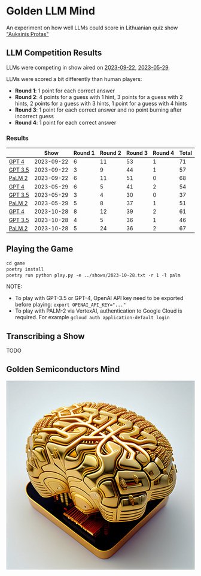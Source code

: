 # Golden LLM Mind

An experiment on how well LLMs could score in Lithuanian quiz
show ["Auksinis Protas"](https://www.lrt.lt/mediateka/video/auksinis-protas)

## LLM Competition Results

LLMs were competing in show aired on [2023-09-22](shows/2023-09-22.txt), [2023-05-29](shows/2023-05-29.txt).

LLMs were scored a bit differently than human players:

- **Round 1**: 1 point for each correct answer
- **Round 2**: 4 points for a guess with 1 hint, 3 points for a guess with 2 hints, 2 points for a guess with 3 hints, 1
  point for a guess with 4 hints
- **Round 3**: 1 point for each correct answer and no point burning after incorrect guess
- **Round 4**: 1 point for each correct answer

### Results

|                                             | Show       | Round 1 | Round 2 | Round 3 | Round 4 | Total |
|---------------------------------------------|------------|---------|---------|---------|---------|-------|
| [GPT 4](results/2023-09-22-gpt-4.txt)       | 2023-09-22 | 6       | 11      | 53      | 1       | 71    |
| [GPT 3.5](results/2023-09-22-gpt-3.5.txt)   | 2023-09-22 | 3       | 9       | 44      | 1       | 57    |
| [PaLM 2](results/2023-09-22-bison-text.txt) | 2023-09-22 | 6       | 11      | 51      | 0       | 68    |
| [GPT 4](results/2023-05-29-gpt-4.txt)       | 2023-05-29 | 6       | 5       | 41      | 2       | 54    |
| [GPT 3.5](results/2023-05-29-gpt-3.5.txt)   | 2023-05-29 | 3       | 4       | 30      | 0       | 37    |
| [PaLM 2](results/2023-05-29-bison-text.txt) | 2023-05-29 | 5       | 8       | 37      | 1       | 51    |
| [GPT 4](results/2023-10-28-gpt-4.txt)       | 2023-10-28 | 8       | 12      | 39      | 2       | 61    |
| [GPT 3.5](results/2023-10-28-gpt-3.5.txt)   | 2023-10-28 | 4       | 5       | 36      | 1       | 46    |
| [PaLM 2](results/2023-10-28-bison-text.txt) | 2023-10-28 | 5       | 24      | 36      | 2       | 67    |

## Playing the Game

```commandline
cd game
poetry install
poetry run python play.py -e ../shows/2023-10-28.txt -r 1 -l palm
```
NOTE:
 - To play with GPT-3.5 or GPT-4, OpenAI API key need to be exported before playing: `export OPENAI_API_KEY="..."`
 - To play with PALM-2 via VertexAI, authentication to Google Cloud is required. For example `gcloud auth application-default login`


## Transcribing a Show

TODO

## Golden Semiconductors Mind

![Golden LLM Mind](./golden-mind.jpg)
